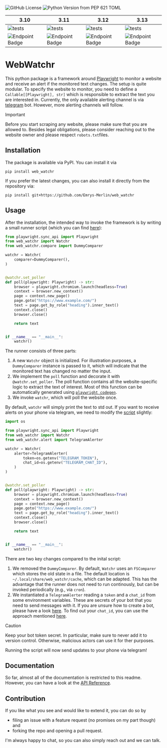 ![GitHub License](https://img.shields.io/github/license/Emrys-Merlin/web_watchr)
![Python Version from PEP 621 TOML](https://img.shields.io/python/required-version-toml?tomlFilePath=https%3A%2F%2Fraw.githubusercontent.com%2FEmrys-Merlin%2Fweb_watchr%2Fmain%2Fpyproject.toml)

| 3.10 | 3.11 | 3.12 | 3.13 |
|------|------|------|------|
|![tests](https://img.shields.io/endpoint?url=https%3A%2F%2Fgist.githubusercontent.com%2FEmrys-Merlin%2Fec2e4e339a048ca0f0b996517d282a4a%2Fraw%2Fweb_watchr_3.10-junit-tests.json)|![tests](https://img.shields.io/endpoint?url=https%3A%2F%2Fgist.githubusercontent.com%2FEmrys-Merlin%2Fec2e4e339a048ca0f0b996517d282a4a%2Fraw%2Fweb_watchr_3.11-junit-tests.json)|![tests](https://img.shields.io/endpoint?url=https%3A%2F%2Fgist.githubusercontent.com%2FEmrys-Merlin%2Fec2e4e339a048ca0f0b996517d282a4a%2Fraw%2Fweb_watchr_3.12-junit-tests.json)|![tests](https://img.shields.io/endpoint?url=https%3A%2F%2Fgist.githubusercontent.com%2FEmrys-Merlin%2Fec2e4e339a048ca0f0b996517d282a4a%2Fraw%2Fweb_watchr_3.13-junit-tests.json)|
|![Endpoint Badge](https://img.shields.io/endpoint?url=https://gist.githubusercontent.com/Emrys-Merlin/ec2e4e339a048ca0f0b996517d282a4a/raw/7bb08f823be14242b40466aed324de8bff518364/web_watchr_3.10-cobertura-coverage.json)|![Endpoint Badge](https://img.shields.io/endpoint?url=https://gist.githubusercontent.com/Emrys-Merlin/ec2e4e339a048ca0f0b996517d282a4a/raw/7bb08f823be14242b40466aed324de8bff518364/web_watchr_3.11-cobertura-coverage.json)|![Endpoint Badge](https://img.shields.io/endpoint?url=https://gist.githubusercontent.com/Emrys-Merlin/ec2e4e339a048ca0f0b996517d282a4a/raw/7bb08f823be14242b40466aed324de8bff518364/web_watchr_3.12-cobertura-coverage.json)|![Endpoint Badge](https://img.shields.io/endpoint?url=https://gist.githubusercontent.com/Emrys-Merlin/ec2e4e339a048ca0f0b996517d282a4a/raw/7bb08f823be14242b40466aed324de8bff518364/web_watchr_3.13-cobertura-coverage.json)|

# WebWatchr

This python package is a framework around [Playwright](https://Playwright.dev/python) to monitor a website and receive an alert if the monitored text changes. The setup is quite modular. To specify the website to monitor, you need to define a `Callable[[Playwright], str]` which is responsible to extract the text you are interested in. Currently, the only available alerting channel is via [telegram](https://telegram.org) bot. However, more alerting channels will follow.

> [!IMPORTANT]
> Before you start scraping any website, please make sure that you are allowed to. Besides legal obligations, please consider reaching out to the website owner and please respect `robots.txt`files.

## Installation

The package is available via PyPI. You can install it via
```
pip install web_watchr
```
If you prefer the latest changes, you can also install it directly from the repository via:
```
pip install git+https://github.com/Emrys-Merlin/web_watchr
```

## Usage

After the installation, the intended way to invoke the framework is by writing a small runner script (which you can find [here](examples/simple_dummy_example.py)):
```Python
from playwright.sync_api import Playwright
from web_watchr import Watchr
from web_watchr.compare import DummyComparer

watchr = Watchr(
    comparer=DummyComparer(),
)


@watchr.set_poller
def poll(playwright: Playwright) -> str:
    browser = playwright.chromium.launch(headless=True)
    context = browser.new_context()
    page = context.new_page()
    page.goto("https://www.example.com/")
    text = page.get_by_role("heading").inner_text()
    context.close()
    browser.close()

    return text


if __name__ == "__main__":
    watchr()
```

The runner consists of three parts:

1. A new `Watchr` object is initialized. For illustration purposes, a `DummyComparer` instance is passed to it, which will indicate that the monitored text has changed no matter the input.
2. We implement the `poll` function and decorate it with `@watchr.set_poller`. The poll function contains all the website-specific logic to extract the text of interest. Most of this function can be automatically generated using [`playwright codegen`](https://playwright.dev/python/docs/codegen#running-codegen).
3. We invoke `watchr`, which will poll the website once.

By default, `watchr` will simply print the text to std out. If you want to receive alerts on your phone via telegram, we need to modify the [script](examples/simple_telegram_alerting.py) slightly:
```Python
import os

from playwright.sync_api import Playwright
from web_watchr import Watchr
from web_watchr.alert import TelegramAlerter

watchr = Watchr(
    alerter=TelegramAlerter(
        token=os.getenv("TELEGRAM_TOKEN"),
        chat_id=os.getenv("TELEGRAM_CHAT_ID"),
    )
)


@watchr.set_poller
def poll(playwright: Playwright) -> str:
    browser = playwright.chromium.launch(headless=True)
    context = browser.new_context()
    page = context.new_page()
    page.goto("https://www.example.com/")
    text = page.get_by_role("heading").inner_text()
    context.close()
    browser.close()

    return text


if __name__ == "__main__":
    watchr()
```

There are two key changes compared to the inital script:

1. We removed the `DummyComparer`. By default, `Watchr` uses an `FSComparer` which stores the old state in a file. The default location is `~/.local/share/web_watchr/cache`, which can be adapted. This has the advantage that the runner does not need to run continously, but can be invoked periodically (e.g., via `cron`).
2. We instantiated a `TelegramAlerter` reading a `token` and a `chat_id` from some environment variables. These are secrets of your bot that you need to send messages with it. If you are unsure how to create a bot, please have a look [here](https://core.telegram.org/bots/tutorial#obtain-your-bot-token). To find out your `chat_id`, you can use the approach mentioned [here](https://stackoverflow.com/a/32572159/9685500).

> [!CAUTION]
> Keep your bot token secret. In particular, make sure to never add it to version control. Otherwise, malicious actors can use it for ther purposes.

Running the script will now send updates to your phone via telegram!

## Documentation

So far, almost all of the documentation is restricted to this readme. However, you can have a look at the [API Reference](https://emrys-merlin.github.io/web_watchr/api).

## Contribution

If you like what you see and would like to extend it, you can do so by
- filing an issue with a feature request (no promises on my part though) and
- forking the repo and opening a pull request.

I'm always happy to chat, so you can also simply reach out and we can talk.
